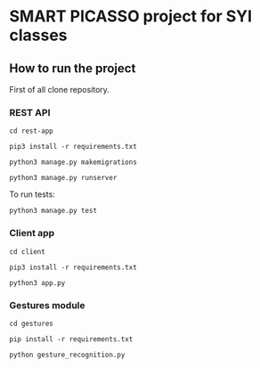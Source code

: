 # SMART PICASSO project for SYI classes


## How to run the project
First of all clone repository.

### REST API
`cd rest-app`

`pip3 install -r requirements.txt`

`python3 manage.py makemigrations`

`python3 manage.py runserver`

To run tests:

`python3 manage.py test`

### Client app
`cd client`

`pip3 install -r requirements.txt`

`python3 app.py`


### Gestures module
`cd gestures`

`pip install -r requirements.txt`

`python gesture_recognition.py `


